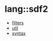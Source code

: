 # lang::sdf2


   * [filters](/docs/Library/lang/sdf2/filters)
   * [util](/docs/Library/lang/sdf2/util)
   * [syntax](/docs/Library/lang/sdf2/syntax)